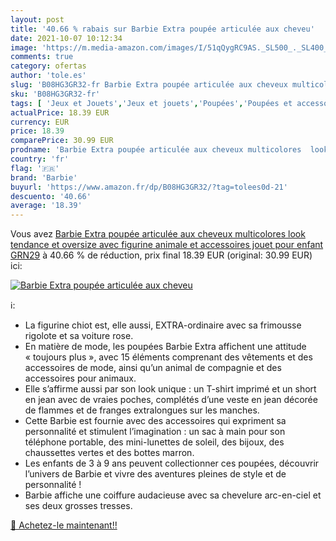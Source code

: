```yaml
---
layout: post
title: '40.66 % rabais sur Barbie Extra poupée articulée aux cheveu'
date: 2021-10-07 10:12:34
image: 'https://m.media-amazon.com/images/I/51qQygRC9AS._SL500_._SL400_.jpg'
comments: true
category: ofertas
author: 'tole.es'
slug: 'B08HG3GR32-fr Barbie Extra poupée articulée aux cheveux multicolores...'
sku: 'B08HG3GR32-fr'
tags: [ 'Jeux et Jouets','Jeux et jouets','Poupées','Poupées et accessoires','barbie', ]
actualPrice: 18.39 EUR
currency: EUR
price: 18.39
comparePrice: 30.99 EUR
prodname: 'Barbie Extra poupée articulée aux cheveux multicolores  look tendance et oversize  avec figurine animale et accessoires  jouet pour enfant  GRN29'
country: 'fr'
flag: '🇫🇷'
brand: 'Barbie'
buyurl: 'https://www.amazon.fr/dp/B08HG3GR32/?tag=tolees0d-21'
descuento: '40.66'
average: '18.39'
---
```


Vous avez [Barbie Extra poupée articulée aux cheveux multicolores  look tendance et oversize  avec figurine animale et accessoires  jouet pour enfant  GRN29](https://www.amazon.fr/dp/B08HG3GR32/?tag=tolees0d-21)  à  40.66 % de réduction, prix final  18.39 EUR (original: 30.99 EUR) ici:

[![Barbie Extra poupée articulée aux cheveu](https://m.media-amazon.com/images/I/51qQygRC9AS._SL500_._SL400_.jpg)](https://www.amazon.fr/dp/B08HG3GR32/?tag=tolees0d-21)

ℹ️:

- La figurine chiot est, elle aussi, EXTRA-ordinaire avec sa frimousse rigolote et sa voiture rose.
- En matière de mode, les poupées Barbie Extra affichent une attitude « toujours plus », avec 15 éléments comprenant des vêtements et des accessoires de mode, ainsi qu’un animal de compagnie et des accessoires pour animaux.
- Elle s’affirme aussi par son look unique : un T-shirt imprimé et un short en jean avec de vraies poches, complétés d’une veste en jean décorée de flammes et de franges extralongues sur les manches.
- Cette Barbie est fournie avec des accessoires qui expriment sa personnalité et stimulent l’imagination : un sac à main pour son téléphone portable, des mini-lunettes de soleil, des bijoux, des chaussettes vertes et des bottes marron.
- Les enfants de 3 à 9 ans peuvent collectionner ces poupées, découvrir l’univers de Barbie et vivre des aventures pleines de style et de personnalité !
- Barbie affiche une coiffure audacieuse avec sa chevelure arc-en-ciel et ses deux grosses tresses.

[🛒 Achetez-le maintenant!!](https://www.amazon.fr/dp/B08HG3GR32/?tag=tolees0d-21)
